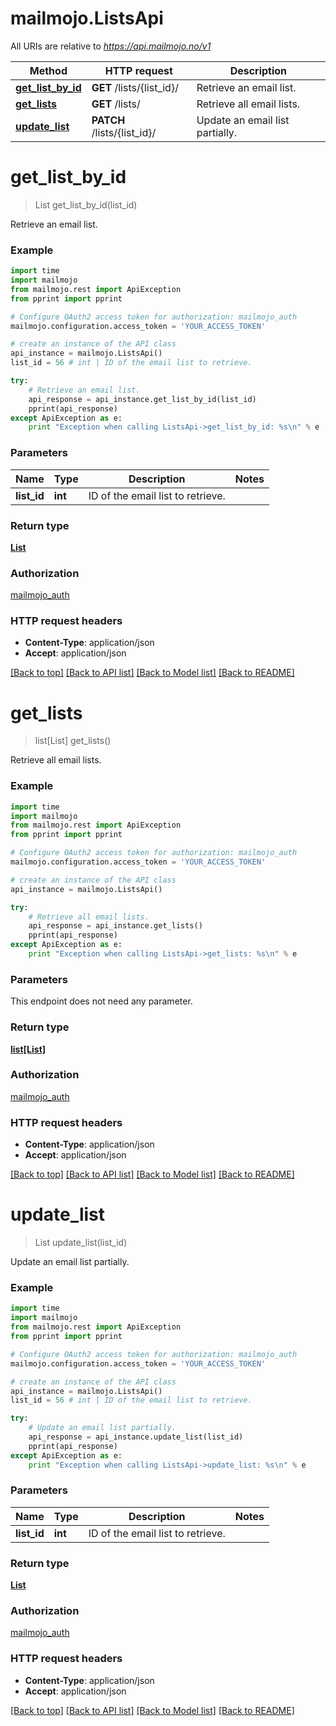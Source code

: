 # mailmojo.ListsApi

All URIs are relative to *https://api.mailmojo.no/v1*

Method | HTTP request | Description
------------- | ------------- | -------------
[**get_list_by_id**](ListsApi.md#get_list_by_id) | **GET** /lists/{list_id}/ | Retrieve an email list.
[**get_lists**](ListsApi.md#get_lists) | **GET** /lists/ | Retrieve all email lists.
[**update_list**](ListsApi.md#update_list) | **PATCH** /lists/{list_id}/ | Update an email list partially.


# **get_list_by_id**
> List get_list_by_id(list_id)

Retrieve an email list.

### Example 
```python
import time
import mailmojo
from mailmojo.rest import ApiException
from pprint import pprint

# Configure OAuth2 access token for authorization: mailmojo_auth
mailmojo.configuration.access_token = 'YOUR_ACCESS_TOKEN'

# create an instance of the API class
api_instance = mailmojo.ListsApi()
list_id = 56 # int | ID of the email list to retrieve.

try: 
    # Retrieve an email list.
    api_response = api_instance.get_list_by_id(list_id)
    pprint(api_response)
except ApiException as e:
    print "Exception when calling ListsApi->get_list_by_id: %s\n" % e
```

### Parameters

Name | Type | Description  | Notes
------------- | ------------- | ------------- | -------------
 **list_id** | **int**| ID of the email list to retrieve. | 

### Return type

[**List**](List.md)

### Authorization

[mailmojo_auth](../README.md#mailmojo_auth)

### HTTP request headers

 - **Content-Type**: application/json
 - **Accept**: application/json

[[Back to top]](#) [[Back to API list]](../README.md#documentation-for-api-endpoints) [[Back to Model list]](../README.md#documentation-for-models) [[Back to README]](../README.md)

# **get_lists**
> list[List] get_lists()

Retrieve all email lists.

### Example 
```python
import time
import mailmojo
from mailmojo.rest import ApiException
from pprint import pprint

# Configure OAuth2 access token for authorization: mailmojo_auth
mailmojo.configuration.access_token = 'YOUR_ACCESS_TOKEN'

# create an instance of the API class
api_instance = mailmojo.ListsApi()

try: 
    # Retrieve all email lists.
    api_response = api_instance.get_lists()
    pprint(api_response)
except ApiException as e:
    print "Exception when calling ListsApi->get_lists: %s\n" % e
```

### Parameters
This endpoint does not need any parameter.

### Return type

[**list[List]**](List.md)

### Authorization

[mailmojo_auth](../README.md#mailmojo_auth)

### HTTP request headers

 - **Content-Type**: application/json
 - **Accept**: application/json

[[Back to top]](#) [[Back to API list]](../README.md#documentation-for-api-endpoints) [[Back to Model list]](../README.md#documentation-for-models) [[Back to README]](../README.md)

# **update_list**
> List update_list(list_id)

Update an email list partially.

### Example 
```python
import time
import mailmojo
from mailmojo.rest import ApiException
from pprint import pprint

# Configure OAuth2 access token for authorization: mailmojo_auth
mailmojo.configuration.access_token = 'YOUR_ACCESS_TOKEN'

# create an instance of the API class
api_instance = mailmojo.ListsApi()
list_id = 56 # int | ID of the email list to retrieve.

try: 
    # Update an email list partially.
    api_response = api_instance.update_list(list_id)
    pprint(api_response)
except ApiException as e:
    print "Exception when calling ListsApi->update_list: %s\n" % e
```

### Parameters

Name | Type | Description  | Notes
------------- | ------------- | ------------- | -------------
 **list_id** | **int**| ID of the email list to retrieve. | 

### Return type

[**List**](List.md)

### Authorization

[mailmojo_auth](../README.md#mailmojo_auth)

### HTTP request headers

 - **Content-Type**: application/json
 - **Accept**: application/json

[[Back to top]](#) [[Back to API list]](../README.md#documentation-for-api-endpoints) [[Back to Model list]](../README.md#documentation-for-models) [[Back to README]](../README.md)

